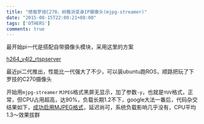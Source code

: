```yaml
---
title: "搭载罗技C270，树莓派变身IP摄像头(mjpg-streamer)"
date: "2015-08-15T22:00:21+08:00"
tags: ['OTHERS']
comments: true
---
```



最开始pi一代是搭配自带摄像头模块，采用这里的方案

[h264_v4l2_rtspserver](https://github.com/mpromonet/h264_v4l2_rtspserver)

最近pi二代推出，性能比一代强大了不少，可以装ubuntu跑ROS，顺路把玩了下罗技的C270摄像头

开始用`mjpg-streamer` `MJPEG`格式黑屏无显示，加了参数`-y`，也就是`YUV`格式，正常，但CPU占用超高，达90%，负载长期1.2不下，google大法一番后，代码杂交结果如下，[成功启用MJPEG格式](https://github.com/ferstar/mjpg-streamer-diy/blob/master/README.md)，延迟尚可，系统负载影响几乎没有，CPU平均1.3～效果拔群